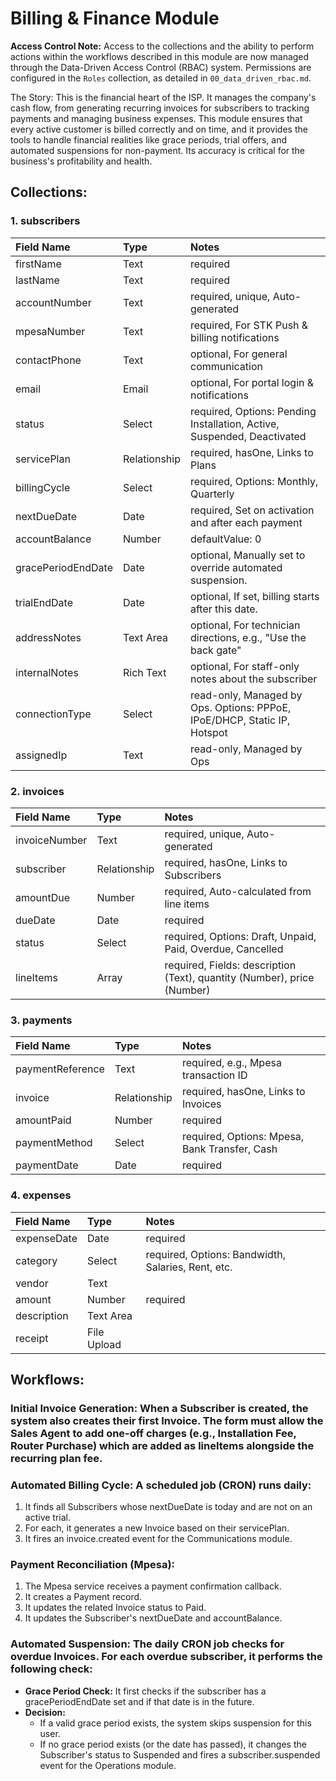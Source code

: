 # Billing & Finance Module

**Access Control Note:** Access to the collections and the ability to perform actions within the workflows described in this module are now managed through the Data-Driven Access Control (RBAC) system. Permissions are configured in the `Roles` collection, as detailed in `00_data_driven_rbac.md`.

The Story: This is the financial heart of the ISP. It manages the company's cash flow, from generating recurring invoices for subscribers to tracking payments and managing business expenses. This module ensures that every active customer is billed correctly and on time, and it provides the tools to handle financial realities like grace periods, trial offers, and automated suspensions for non-payment. Its accuracy is critical for the business's profitability and health.

## Collections:

### 1. subscribers

| Field Name | Type | Notes |
| :--- | :--- | :--- |
| firstName | Text | required |
| lastName | Text | required |
| accountNumber| Text | required, unique, Auto-generated |
| mpesaNumber | Text | required, For STK Push & billing notifications |
| contactPhone | Text | optional, For general communication |
| email | Email | optional, For portal login & notifications |
| status | Select | required, Options: Pending Installation, Active, Suspended, Deactivated |
| servicePlan| Relationship| required, hasOne, Links to Plans |
| billingCycle| Select | required, Options: Monthly, Quarterly |
| nextDueDate| Date | required, Set on activation and after each payment |
| accountBalance| Number | defaultValue: 0 |
| gracePeriodEndDate | Date | optional, Manually set to override automated suspension. |
| trialEndDate | Date | optional, If set, billing starts after this date. |
| addressNotes | Text Area | optional, For technician directions, e.g., "Use the back gate" |
| internalNotes| Rich Text | optional, For staff-only notes about the subscriber |
| connectionType| Select | read-only, Managed by Ops. Options: PPPoE, IPoE/DHCP, Static IP, Hotspot |
| assignedIp | Text | read-only, Managed by Ops |

### 2. invoices

| Field Name | Type | Notes |
| :--- | :--- | :--- |
| invoiceNumber| Text | required, unique, Auto-generated |
| subscriber | Relationship| required, hasOne, Links to Subscribers |
| amountDue | Number | required, Auto-calculated from line items |
| dueDate | Date | required |
| status | Select | required, Options: Draft, Unpaid, Paid, Overdue, Cancelled |
| lineItems | Array | required, Fields: description (Text), quantity (Number), price (Number) |

### 3. payments

| Field Name | Type | Notes |
| :--- | :--- | :--- |
| paymentReference| Text | required, e.g., Mpesa transaction ID |
| invoice | Relationship| required, hasOne, Links to Invoices |
| amountPaid | Number | required |
| paymentMethod| Select | required, Options: Mpesa, Bank Transfer, Cash |
| paymentDate| Date | required |

### 4. expenses

| Field Name | Type | Notes |
| :--- | :--- | :--- |
| expenseDate| Date | required |
| category | Select | required, Options: Bandwidth, Salaries, Rent, etc. |
| vendor | Text | |
| amount | Number | required |
| description| Text Area | |
| receipt | File Upload| |

## Workflows:

### Initial Invoice Generation: When a Subscriber is created, the system also creates their first Invoice. The form must allow the Sales Agent to add one-off charges (e.g., Installation Fee, Router Purchase) which are added as lineItems alongside the recurring plan fee.

### Automated Billing Cycle: A scheduled job (CRON) runs daily:

1.  It finds all Subscribers whose nextDueDate is today and are not on an active trial.
2.  For each, it generates a new Invoice based on their servicePlan.
3.  It fires an invoice.created event for the Communications module.

### Payment Reconciliation (Mpesa):

1.  The Mpesa service receives a payment confirmation callback.
2.  It creates a Payment record.
3.  It updates the related Invoice status to Paid.
4.  It updates the Subscriber's nextDueDate and accountBalance.

### Automated Suspension: The daily CRON job checks for overdue Invoices. For each overdue subscriber, it performs the following check:

*   **Grace Period Check:** It first checks if the subscriber has a gracePeriodEndDate set and if that date is in the future.
*   **Decision:**
    *   If a valid grace period exists, the system skips suspension for this user.
    *   If no grace period exists (or the date has passed), it changes the Subscriber's status to Suspended and fires a subscriber.suspended event for the Operations module.
